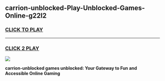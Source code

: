 
## carrion-unblocked-Play-Unblocked-Games-Online-g22l2
<h3>
<a href="https://premium76.site?title=carrion-unblocked&ref=25A">CLICK TO PLAY</a></h3>
<hr>

<h3>
<a href="https://premium76.site?title=carrion-unblocked&ref=25A">CLICK 2 PLAY</a>
  
</h3>

<a href="https://premium76.site?title=carrion-unblocked&ref=25A"><img src="https://clearcache.store/games.png"></a>


**carrion-unblocked games unblocked: Your Gateway to Fun and Accessible Online Gaming**
